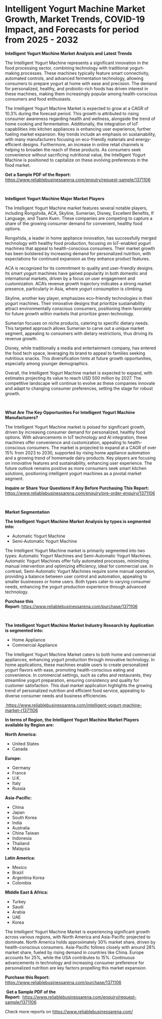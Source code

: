 <p><h1>Intelligent Yogurt Machine Market Growth, Market Trends, COVID-19 Impact, and Forecasts for period from 2025 - 2032</h1></p><p><strong>Intelligent Yogurt Machine Market Analysis and Latest Trends</strong></p>
<p><p>The Intelligent Yogurt Machine represents a significant innovation in the food processing sector, combining technology with traditional yogurt-making processes. These machines typically feature smart connectivity, automated controls, and advanced fermentation technology, allowing consumers to prepare yogurt at home with ease and precision. The demand for personalized, healthy, and probiotic-rich foods has driven interest in these machines, making them increasingly popular among health-conscious consumers and food enthusiasts.</p><p>The Intelligent Yogurt Machine Market is expected to grow at a CAGR of 10.3% during the forecast period. This growth is attributed to rising consumer awareness regarding health and wellness, alongside the trend of home cooking and fermentation. Additionally, the integration of IoT capabilities into kitchen appliances is enhancing user experience, further fueling market expansion. Key trends include an emphasis on sustainability, with many manufacturers focusing on eco-friendly materials and energy-efficient designs. Furthermore, an increase in online retail channels is helping to broaden the reach of these products. As consumers seek convenience without sacrificing nutritional value, the Intelligent Yogurt Machine is positioned to capitalize on these evolving preferences in the food market.</p></p>
<p><strong>Get a Sample PDF of the Report:&nbsp;</strong> <a href="https://www.reliablebusinessarena.com/enquiry/request-sample/1371106?utm_campaign=3189&utm_medium=2&utm_source=Github&utm_content=ia&utm_term=22032025&utm_id=intelligent-yogurt-machine">https://www.reliablebusinessarena.com/enquiry/request-sample/1371106</a></p>
<p>&nbsp;</p>
<p><strong>Intelligent Yogurt Machine Major Market Players</strong></p>
<p><p>The Intelligent Yogurt Machine market features several notable players, including Rongshida, ACA, Skyline, Sumerian, Disney, Excellent Benefits, If Language, and Tsann Kuen. These companies are competing to capture a share of the growing consumer demand for convenient, healthy food options.</p><p>Rongshida, a leader in home appliance innovation, has successfully merged technology with healthy food production, focusing on IoT-enabled yogurt machines that appeal to health-conscious consumers. Their market growth has been bolstered by increasing demand for personalized nutrition, with expectations for continued expansion as they enhance product features.</p><p>ACA is recognized for its commitment to quality and user-friendly designs. Its smart yogurt machines have gained popularity in both domestic and international markets, driven by a focus on user engagement and customization. ACA’s revenue growth trajectory indicates a strong market presence, particularly in Asia, where yogurt consumption is climbing.</p><p>Skyline, another key player, emphasizes eco-friendly technologies in their yogurt machines. Their innovative designs that prioritize sustainability attract environmentally conscious consumers, positioning them favorably for future growth within markets that prioritize green technology.</p><p>Sumerian focuses on niche products, catering to specific dietary needs. This targeted approach allows Sumerian to carve out a unique market segment, appealing to consumers with dietary restrictions, thus driving its revenue growth.</p><p>Disney, while traditionally a media and entertainment company, has entered the food tech space, leveraging its brand to appeal to families seeking nutritious snacks. This diversification hints at future growth opportunities, especially among younger demographics.</p><p>Overall, the Intelligent Yogurt Machine market is expected to expand, with estimates projecting its value to reach USD 500 million by 2027. The competitive landscape will continue to evolve as these companies innovate and adapt to changing consumer preferences, setting the stage for robust growth.</p></p>
<p>&nbsp;</p>
<p><strong>What Are The Key Opportunities For Intelligent Yogurt Machine Manufacturers?</strong></p>
<p><p>The Intelligent Yogurt Machine market is poised for significant growth, driven by increasing consumer demand for personalized, healthy food options. With advancements in IoT technology and AI integration, these machines offer convenience and customization, appealing to health-conscious consumers. The market is projected to expand at a CAGR of over 15% from 2023 to 2030, supported by rising home appliance automation and a growing trend of homemade dairy products. Key players are focusing on innovative features and sustainability, enhancing user experience. The future outlook remains positive as more consumers seek smart kitchen solutions, positioning intelligent yogurt machines as a pivotal market segment.</p></p>
<p><strong>Inquire or Share Your Questions If Any Before Purchasing This Report:</strong> <a href="https://www.reliablebusinessarena.com/enquiry/pre-order-enquiry/1371106?utm_campaign=3189&utm_medium=2&utm_source=Github&utm_content=ia&utm_term=22032025&utm_id=intelligent-yogurt-machine">https://www.reliablebusinessarena.com/enquiry/pre-order-enquiry/1371106</a></p>
<p>&nbsp;</p>
<p><strong>Market Segmentation</strong></p>
<p><strong>The Intelligent Yogurt Machine Market Analysis by types is segmented into:</strong></p>
<p><ul><li>Automatic Yogurt Machine</li><li>Semi-Automatic Yogurt Machine</li></ul></p>
<p><p>The Intelligent Yogurt Machine market is primarily segmented into two types: Automatic Yogurt Machines and Semi-Automatic Yogurt Machines. Automatic Yogurt Machines offer fully automated processes, minimizing manual intervention and optimizing efficiency, ideal for commercial use. In contrast, Semi-Automatic Yogurt Machines require some manual operation, providing a balance between user control and automation, appealing to smaller businesses or home users. Both types cater to varying consumer needs, enhancing the yogurt production experience through advanced technology.</p></p>
<p><strong>Purchase this Report:&nbsp;</strong><a href="https://www.reliablebusinessarena.com/purchase/1371106?utm_campaign=3189&utm_medium=2&utm_source=Github&utm_content=ia&utm_term=22032025&utm_id=intelligent-yogurt-machine">https://www.reliablebusinessarena.com/purchase/1371106</a></p>
<p>&nbsp;</p>
<p><strong>The Intelligent Yogurt Machine Market Industry Research by Application is segmented into:</strong></p>
<p><ul><li>Home Appliance</li><li>Commercial Appliance</li></ul></p>
<p><p>The Intelligent Yogurt Machine Market caters to both home and commercial appliances, enhancing yogurt production through innovative technology. In home applications, these machines enable users to create personalized yogurt flavors with ease, promoting health-conscious eating and convenience. In commercial settings, such as cafes and restaurants, they streamline yogurt preparation, ensuring consistency and quality for customer satisfaction. This dual market application highlights the growing trend of personalized nutrition and efficient food service, appealing to diverse consumer needs and business efficiencies.</p></p>
<p><a href="https://www.reliablebusinessarena.com/intelligent-yogurt-machine-market-r1371106?utm_campaign=3189&utm_medium=2&utm_source=Github&utm_content=ia&utm_term=22032025&utm_id=intelligent-yogurt-machine">&nbsp;https://www.reliablebusinessarena.com/intelligent-yogurt-machine-market-r1371106</a></p>
<p><strong>In terms of Region, the Intelligent Yogurt Machine Market Players available by Region are:</strong></p>
<p>
    <p> <strong> North America: </strong>
        <ul>
            <li>United States</li>
            <li>Canada</li>
        </ul>
        </p> 
    <p> <strong> Europe: </strong>
        <ul>
            <li>Germany</li>
            <li>France</li>
            <li>U.K.</li>
            <li>Italy</li>
            <li>Russia</li>
        </ul>
        </p> 
    <p> <strong> Asia-Pacific: </strong>
        <ul>
            <li>China</li>
            <li>Japan</li>
            <li>South Korea</li>
            <li>India</li>
            <li>Australia</li>
            <li>China Taiwan</li>
            <li>Indonesia</li>
            <li>Thailand</li>
            <li>Malaysia</li>
        </ul>
        </p> 
    <p> <strong> Latin America: </strong>
        <ul>
            <li>Mexico</li>
            <li>Brazil</li>
            <li>Argentina Korea</li>
            <li>Colombia</li>
        </ul>
        </p> 
    <p> <strong> Middle East & Africa: </strong>
        <ul>
            <li>Turkey</li>
            <li>Saudi</li>
            <li>Arabia</li>
            <li>UAE</li>
            <li>Korea</li>
        </ul>
    </p>
    </p>
<p><p>The Intelligent Yogurt Machine Market is experiencing significant growth across various regions, with North America and Asia-Pacific projected to dominate. North America holds approximately 30% market share, driven by health-conscious consumers. Asia-Pacific follows closely with around 28% market share, fueled by rising demand in countries like China. Europe accounts for 25%, while the USA contributes to 15%. Continuous advancements in technology and increasing consumer preference for personalized nutrition are key factors propelling this market expansion.</p></p>
<p><strong>Purchase this Report: </strong><a href="https://www.reliablebusinessarena.com/purchase/1371106?utm_campaign=3189&utm_medium=2&utm_source=Github&utm_content=ia&utm_term=22032025&utm_id=intelligent-yogurt-machine">https://www.reliablebusinessarena.com/purchase/1371106</a></p>
<p>&nbsp;<strong>Get a Sample PDF of the Report:&nbsp;&nbsp;</strong><a href="https://www.reliablebusinessarena.com/enquiry/request-sample/1371106?utm_campaign=3189&utm_medium=2&utm_source=Github&utm_content=ia&utm_term=22032025&utm_id=intelligent-yogurt-machine">https://www.reliablebusinessarena.com/enquiry/request-sample/1371106</a></p>
<p><strong></strong></p>
<p>Check more reports on <a href="https://www.reliablebusinessarena.com/?utm_campaign=3189&utm_medium=2&utm_source=Github&utm_content=ia&utm_term=22032025&utm_id=intelligent-yogurt-machine">https://www.reliablebusinessarena.com/</a></p>
